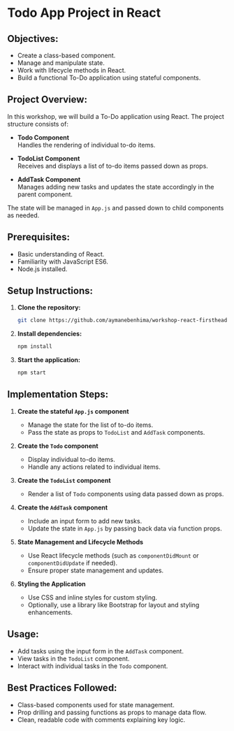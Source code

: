 # Todo App Project in React

## Objectives:
- Create a class-based component.
- Manage and manipulate state.
- Work with lifecycle methods in React.
- Build a functional To-Do application using stateful components.

## Project Overview:
In this workshop, we will build a To-Do application using React. The project structure consists of:

- **Todo Component**  
  Handles the rendering of individual to-do items.
  
- **TodoList Component**  
  Receives and displays a list of to-do items passed down as props.
  
- **AddTask Component**  
  Manages adding new tasks and updates the state accordingly in the parent component.

The state will be managed in `App.js` and passed down to child components as needed.

## Prerequisites:
- Basic understanding of React.
- Familiarity with JavaScript ES6.
- Node.js installed.

## Setup Instructions:

1. **Clone the repository:**
    ```bash
    git clone https://github.com/aymanebenhima/workshop-react-firsthead.git
    ```
2. **Install dependencies:**
    ```bash
    npm install
    ```
3. **Start the application:**
    ```bash
    npm start
    ```

## Implementation Steps:

1. **Create the stateful `App.js` component**  
   - Manage the state for the list of to-do items.
   - Pass the state as props to `TodoList` and `AddTask` components.

2. **Create the `Todo` component**  
   - Display individual to-do items.
   - Handle any actions related to individual items.

3. **Create the `TodoList` component**  
   - Render a list of `Todo` components using data passed down as props.

4. **Create the `AddTask` component**  
   - Include an input form to add new tasks.
   - Update the state in `App.js` by passing back data via function props.

5. **State Management and Lifecycle Methods**  
   - Use React lifecycle methods (such as `componentDidMount` or `componentDidUpdate` if needed).
   - Ensure proper state management and updates.

6. **Styling the Application**  
   - Use CSS and inline styles for custom styling.
   - Optionally, use a library like Bootstrap for layout and styling enhancements.

## Usage:
- Add tasks using the input form in the `AddTask` component.
- View tasks in the `TodoList` component.
- Interact with individual tasks in the `Todo` component.

## Best Practices Followed:
- Class-based components used for state management.
- Prop drilling and passing functions as props to manage data flow.
- Clean, readable code with comments explaining key logic.
